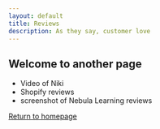 ```yaml
---
layout: default
title: Reviews
description: As they say, customer love
---
```


## Welcome to another page


- Video of Niki
- Shopify reviews
- screenshot of Nebula Learning reviews

[Return to homepage](../)
